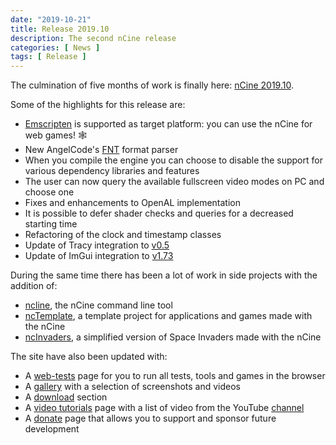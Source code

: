 ```yaml
---
date: "2019-10-21"
title: Release 2019.10
description: The second nCine release
categories: [ News ]
tags: [ Release ]
---
```


The culmination of five months of work is finally here: [nCine 2019.10](https://github.com/nCine/nCine/releases/tag/2019.10).

Some of the highlights for this release are:

- [Emscripten](https://emscripten.org/) is supported as target platform: you can use the nCine for web games! :spider_web:
- New AngelCode's [FNT](http://www.angelcode.com/products/bmfont/doc/file_format.html) format parser
- When you compile the engine you can choose to disable the support for various dependency libraries and features
- The user can now query the available fullscreen video modes on PC and choose one
- Fixes and enhancements to OpenAL implementation
- It is possible to defer shader checks and queries for a decreased starting time
- Refactoring of the clock and timestamp classes
- Update of Tracy integration to [v0.5](https://bitbucket.org/wolfpld/tracy/src/v0.5/)
- Update of ImGui integration to [v1.73](https://github.com/ocornut/imgui/releases/tag/v1.73)

During the same time there has been a lot of work in side projects with the addition of:

- [ncline](https://github.com/nCine/ncline), the nCine command line tool
- [ncTemplate](https://github.com/nCine/ncTemplate), a template project for applications and games made with the nCine
- [ncInvaders](https://github.com/nCine/ncInvaders), a simplified version of Space Invaders made with the nCine

The site have also been updated with:

- A [web-tests](/web-tests) page for you to run all tests, tools and games in the browser
- A [gallery](/gallery) with a selection of screenshots and videos
- A [download](/download) section
- A [video tutorials](/video-tutorials) page with a list of video from the YouTube [channel](https://www.youtube.com/channel/UCpSq3HhW55r8pCY7vqXEsoA)
- A [donate](/donate) page that allows you to support and sponsor future development

